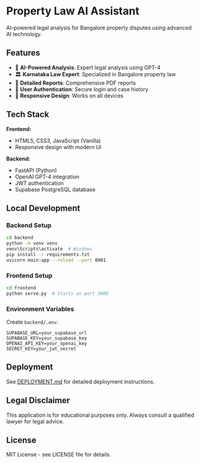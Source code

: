 # Property Law AI Assistant

AI-powered legal analysis for Bangalore property disputes using advanced AI technology.

## Features

- 🤖 **AI-Powered Analysis**: Expert legal analysis using GPT-4
- 🏛️ **Karnataka Law Expert**: Specialized in Bangalore property law
- 📄 **Detailed Reports**: Comprehensive PDF reports
- 🔐 **User Authentication**: Secure login and case history
- 📱 **Responsive Design**: Works on all devices

## Tech Stack

**Frontend:**
- HTML5, CSS3, JavaScript (Vanilla)
- Responsive design with modern UI

**Backend:**
- FastAPI (Python)
- OpenAI GPT-4 integration
- JWT authentication
- Supabase PostgreSQL database

## Local Development

### Backend Setup
```bash
cd backend
python -m venv venv
venv\Scripts\activate  # Windows
pip install -r requirements.txt
uvicorn main:app --reload --port 8001
```

### Frontend Setup
```bash
cd frontend
python serve.py  # Starts on port 3000
```

### Environment Variables
Create `backend/.env`:
```
SUPABASE_URL=your_supabase_url
SUPABASE_KEY=your_supabase_key
OPENAI_API_KEY=your_openai_key
SECRET_KEY=your_jwt_secret
```

## Deployment

See [DEPLOYMENT.md](DEPLOYMENT.md) for detailed deployment instructions.

## Legal Disclaimer

This application is for educational purposes only. Always consult a qualified lawyer for legal advice.

## License

MIT License - see LICENSE file for details.